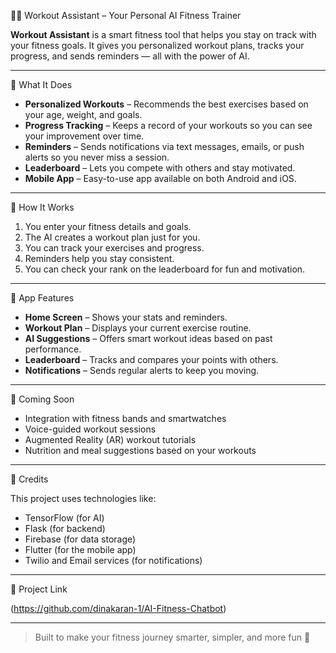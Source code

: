 🏋️‍♂️ Workout Assistant – Your Personal AI Fitness Trainer

**Workout Assistant** is a smart fitness tool that helps you stay on track with your fitness goals. It gives you personalized workout plans, tracks your progress, and sends reminders — all with the power of AI.

---

🌟 What It Does

- **Personalized Workouts** – Recommends the best exercises based on your age, weight, and goals.
- **Progress Tracking** – Keeps a record of your workouts so you can see your improvement over time.
- **Reminders** – Sends notifications via text messages, emails, or push alerts so you never miss a session.
- **Leaderboard** – Lets you compete with others and stay motivated.
- **Mobile App** – Easy-to-use app available on both Android and iOS.

---

🔧 How It Works

1. You enter your fitness details and goals.
2. The AI creates a workout plan just for you.
3. You can track your exercises and progress.
4. Reminders help you stay consistent.
5. You can check your rank on the leaderboard for fun and motivation.

---

📱 App Features

- **Home Screen** – Shows your stats and reminders.
- **Workout Plan** – Displays your current exercise routine.
- **AI Suggestions** – Offers smart workout ideas based on past performance.
- **Leaderboard** – Tracks and compares your points with others.
- **Notifications** – Sends regular alerts to keep you moving.

---

🚀 Coming Soon

- Integration with fitness bands and smartwatches
- Voice-guided workout sessions
- Augmented Reality (AR) workout tutorials
- Nutrition and meal suggestions based on your workouts

---

📎 Credits

This project uses technologies like:
- TensorFlow (for AI)
- Flask (for backend)
- Firebase (for data storage)
- Flutter (for the mobile app)
- Twilio and Email services (for notifications)

---

🔗 Project Link

(https://github.com/dinakaran-1/AI-Fitness-Chatbot)

---

> Built to make your fitness journey smarter, simpler, and more fun 💪
